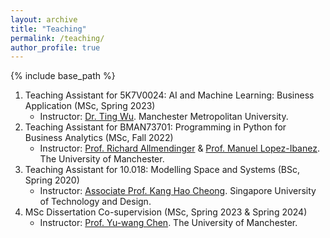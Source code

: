 ```yaml
---
layout: archive
title: "Teaching"
permalink: /teaching/
author_profile: true
---
```


{% include base_path %}

1. Teaching Assistant for 5K7V0024: AI and Machine Learning: Business Application (MSc, Spring 2023)
   * Instructor: [Dr. Ting Wu](https://www.mmu.ac.uk/staff/profile/dr-ting-wu). Manchester Metropolitan University.
2. Teaching Assistant for BMAN73701: Programming in Python for Business Analytics (MSc, Fall 2022)
   * Instructor: [Prof. Richard Allmendinger](https://research.manchester.ac.uk/en/persons/richard.allmendinger) & [Prof. Manuel Lopez-Ibanez](https://research.manchester.ac.uk/en/persons/manuel.lopez-ibanez). The University of Manchester.
3. Teaching Assistant for 10.018: Modelling Space and Systems (BSc, Spring 2020)
    * Instructor: [Associate Prof. Kang Hao Cheong](https://dr.ntu.edu.sg/cris/rp/rp02319). Singapore University of Technology and Design.
4. MSc Dissertation Co-supervision (MSc, Spring 2023 & Spring 2024)
    * Instructor: [Prof. Yu-wang Chen](https://research.manchester.ac.uk/en/persons/yu-wang.chen). The University of Manchester.
